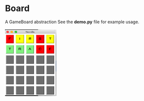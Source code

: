 # Board
A GameBoard abstraction
See the <b>demo.py</b> file for example usage.
<br><br>
<img src = "GameBoard.png" width="170" height="220">
